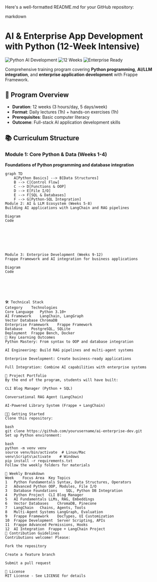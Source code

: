 Here's a well-formatted README.md for your GitHub repository:

markdown
# AI & Enterprise App Development with Python (12-Week Intensive)

![Python AI Development](https://img.shields.io/badge/Python-AI%20Development-blue)
![12 Weeks](https://img.shields.io/badge/Duration-12%20Weeks-orange)
![Enterprise Ready](https://img.shields.io/badge/Level-Enterprise%20Ready-green)

Comprehensive training program covering **Python programming**, **AI/LLM integration**, and **enterprise application development** with Frappe Framework.

## 🚀 Program Overview

- **Duration**: 12 weeks (3 hours/day, 5 days/week)
- **Format**: Daily lectures (1h) + hands-on exercises (1h)
- **Prerequisites**: Basic computer literacy
- **Outcome**: Full-stack AI application development skills

## 📚 Curriculum Structure

### Module 1: Core Python & Data (Weeks 1-4)
**Foundations of Python programming and database integration**

```mermaid
graph TD
    A[Python Basics] --> B[Data Structures]
    B --> C[Control Flow]
    C --> D[Functions & OOP]
    D --> E[File I/O]
    E --> F[SQL & Databases]
    F --> G[Python-SQL Integration]
Module 2: AI & LLM Ecosystem (Weeks 5-8)
Building AI applications with LangChain and RAG pipelines

Diagram
Code







Module 3: Enterprise Development (Weeks 9-12)
Frappe Framework and AI integration for business applications

Diagram
Code






🛠️ Technical Stack
Category	Technologies
Core Language	Python 3.10+
AI Framework	LangChain, LangGraph
Vector Database	ChromaDB
Enterprise Framework	Frappe Framework
Database	PostgreSQL, SQLite
Deployment	Frappe Bench, Docker
🎯 Key Learning Outcomes
Python Mastery: From syntax to OOP and database integration

AI Engineering: Build RAG pipelines and multi-agent systems

Enterprise Development: Create business-ready applications

Full Integration: Combine AI capabilities with enterprise systems

📂 Project Portfolio
By the end of the program, students will have built:

CLI Blog Manager (Python + SQL)

Conversational RAG Agent (LangChain)

AI-Powered Library System (Frappe + LangChain)

🧑‍💻 Getting Started
Clone this repository:

bash
git clone https://github.com/yourusername/ai-enterprise-dev.git
Set up Python environment:

bash
python -m venv venv
source venv/bin/activate  # Linux/Mac
venv\Scripts\activate    # Windows
pip install -r requirements.txt
Follow the weekly folders for materials

📅 Weekly Breakdown
Week	Focus Area	Key Topics
1	Python Fundamentals	Syntax, Data Structures, Operators
2	Advanced Python	OOP, Modules, File I/O
3	Database Foundations	SQL, Python DB Integration
4	Python Project	CLI Blog Manager
5	AI Fundamentals	LLMs, RAG, Embeddings
6	Vector Databases	ChromaDB, Pinecone
7	LangChain	Chains, Agents, Tools
8	Multi-Agent Systems	LangGraph, Evaluation
9	Frappe Framework	DocTypes, UI Customization
10	Frappe Development	Server Scripting, APIs
11	Frappe Advanced	Permissions, Hooks
12	AI Integration	Frappe + LangChain Project
🤝 Contribution Guidelines
Contributions welcome! Please:

Fork the repository

Create a feature branch

Submit a pull request

📜 License
MIT License - See LICENSE for details
